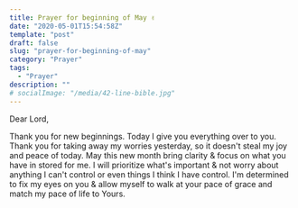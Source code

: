 ```yaml
---
title: Prayer for beginning of May ✌️
date: "2020-05-01T15:54:58Z"
template: "post"
draft: false
slug: "prayer-for-beginning-of-may"
category: "Prayer"
tags:
  - "Prayer"
description: ""
# socialImage: "/media/42-line-bible.jpg"
---
```


Dear Lord,

Thank you for new beginnings. Today I give you everything over to you. Thank you for taking away my worries yesterday, so it doesn't steal my joy and peace of today. May this new month bring clarity & focus on what you have in stored for me. I will prioritize what's important & not worry about anything I can't control or even things I think I have control. I'm determined to fix my eyes on you & allow myself to walk at your pace of grace and match my pace of life to Yours.